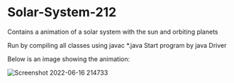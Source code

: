 # Solar-System-212

Contains a animation of a solar system with the sun and orbiting planets

Run by compiling all classes using javac *.java
Start program by java Driver

Below is an image showing the animation: 

![Screenshot 2022-06-16 214733](https://user-images.githubusercontent.com/60651558/174160895-5490522f-d0c4-4f6b-9154-ffe855495497.jpg)

